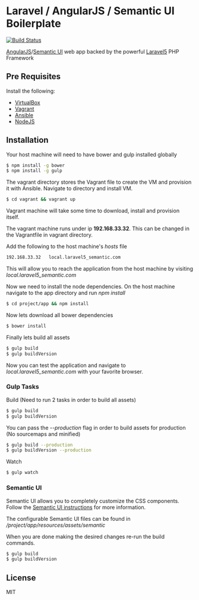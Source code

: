 # Laravel / AngularJS / Semantic UI Boilerplate

[![Build Status](https://travis-ci.org/fdiep/laravel-angular-todo.svg?branch=develop)](https://travis-ci.org/fdiep/laravel-angular-todo)

[AngularJS]/[Semantic UI] web app backed by the powerful [Laravel5] PHP Framework

## Pre Requisites

Install the following:

- [VirtualBox]
- [Vagrant]
- [Ansible]
- [NodeJS]

## Installation

Your host machine will need to have bower and gulp installed globally

```sh
$ npm install -g bower
$ npm install -g gulp
```

The vagrant directory stores the Vagrant file to create the VM and provision it with Ansible. Navigate to directory and install VM.

```sh
$ cd vagrant && vagrant up
```

Vagrant machine will take some time to download, install and provision itself.

The vagrant machine runs under ip **192.168.33.32**. This can be changed in the Vagrantfile in vagrant directory.

Add the following to the host machine's *hosts* file

```sh
192.168.33.32	local.laravel5_semantic.com
```

This will allow you to reach the application from the host machine by visiting *local.laravel5_semantic.com*

Now we need to install the node dependencies. On the host machine navigate to the app directory and run *npm install*

```sh
$ cd project/app && npm install
```

Now lets download all bower dependencies

```sh
$ bower install
```

Finally lets build all assets

```sh
$ gulp build
$ gulp buildVersion
```

Now you can test the application and navigate to *local.laravel5_semantic.com* with your favorite browser.

### Gulp Tasks

Build (Need to run 2 tasks in order to build all assets)

```sh
$ gulp build
$ gulp buildVersion
```

You can pass the *--production* flag in order to build assets for production (No sourcemaps and minified)

```sh
$ gulp build --production
$ gulp buildVersion --production
```

Watch

```sh
$ gulp watch
```

### Semantic UI

Semantic UI allows you to completely customize the CSS components. Follow the [Semantic UI instructions] for more information.

The configurable Semantic UI files can be found in */project/app/resources/assets/semantic*

When you are done making the desired changes re-run the build commands.

```sh
$ gulp build
$ gulp buildVersion
```

License
----

MIT

[AngularJS]: <https://angularjs.org/>
[Semantic UI]: <http://semantic-ui.com/>
[Laravel5]: <https://laravel.com/>
[Vagrant]: <https://www.vagrantup.com/>
[Ansible]: <http://docs.ansible.com/ansible/intro_installation.html>
[VirtualBox]: <https://www.virtualbox.org/>
[NodeJS]: <https://nodejs.org/>
[Semantic UI instructions]: <http://semantic-ui.com/usage/theming.html>
